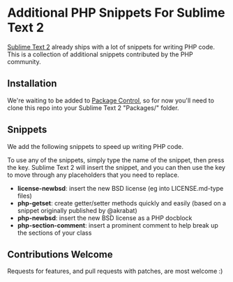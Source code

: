 Additional PHP Snippets For Sublime Text 2
==========================================

[Sublime Text 2](http://www.sublimetext.com/2) already ships with a lot of snippets for writing PHP code. This is a collection of additional snippets contributed by the PHP community.

Installation
------------

We're waiting to be added to [Package Control](http://wbond.net/sublime_packages/package_control), so for now you'll need to clone this repo into your Sublime Text 2 "Packages/" folder.

Snippets
--------

We add the following snippets to speed up writing PHP code.

To use any of the snippets, simply type the name of the snippet, then press the <TAB> key.  Sublime Text 2 will insert the snippet, and you can then use the <TAB> key to move through any placeholders that you need to replace.

* __license-newbsd__: insert the new BSD license (eg into LICENSE.md-type files)
* __php-getset__: create getter/setter methods quickly and easily (based on a snippet originally published by @akrabat)
* __php-newbsd__: insert the new BSD license as a PHP docblock
* __php-section-comment__: insert a prominent comment to help break up the sections of your class

Contributions Welcome
---------------------

Requests for features, and pull requests with patches, are most welcome :)
